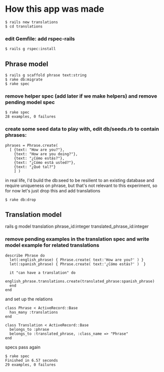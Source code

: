 # How this app was made

    $ rails new translations
    $ cd translations

### edit Gemfile: add rspec-rails
    $ rails g rspec:install

## Phrase model
    $ rails g scaffold phrase text:string
    $ rake db:migrate
    $ rake spec

### remove helper spec (add later if we make helpers) and remove pending model spec
    $ rake spec
    28 examples, 0 failures

### create some seed data to play with, edit db/seeds.rb to contain phrases:

    phrases = Phrase.create(
      [ {text: "How are you?"},
        {text: "How are you doing?"},
        {text: "¿Cómo estás?"},
        {text: "¿Cómo está usted?"},
        {text: "¿Qué tal?"}
        ] )

in real life, I'd build the db:seed to be resilient to an existing database and require uniqueness on phrase, but that's not relevant to this experiment, so for now let's just drop this and add translations

    $ rake db:drop

## Translation model

rails g model translation phrase_id:integer translated_phrase_id:integer

### remove pending examples in the translation spec and write model example for related translations

    describe Phrase do
      let(:english_phrase) { Phrase.create( text:'How are you?' ) }
      let(:spanish_phrase) { Phrase.create( text:'¿Cómo estás?' )  }

      it "can have a translation" do
        english_phrase.translations.create(translated_phrase:spanish_phrase)
      end
    end

and set up the relations

    class Phrase < ActiveRecord::Base
      has_many :translations
    end

    class Translation < ActiveRecord::Base
      belongs_to :phrase
      belongs_to :translated_phrase, :class_name => "Phrase"
    end

specs pass again

    $ rake spec
    Finished in 6.57 seconds
    29 examples, 0 failures


